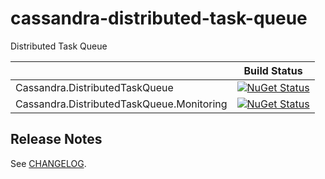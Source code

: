 # cassandra-distributed-task-queue

Distributed Task Queue

|              | Build Status
|--------------|:--------------:
| Cassandra.DistributedTaskQueue | [![NuGet Status](https://img.shields.io/nuget/v/SkbKontur.Cassandra.DistributedTaskQueue)](https://www.nuget.org/packages/SkbKontur.Cassandra.DistributedTaskQueue/)
| Cassandra.DistributedTaskQueue.Monitoring | [![NuGet Status](https://img.shields.io/nuget/v/SkbKontur.Cassandra.DistributedTaskQueue.Monitoring)](https://www.nuget.org/packages/SkbKontur.Cassandra.DistributedTaskQueue.Monitoring/)

## Release Notes

See [CHANGELOG](CHANGELOG.md).
